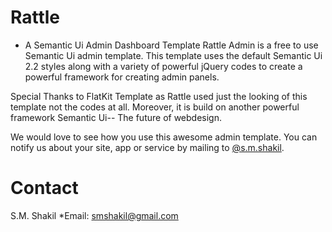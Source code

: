# Rattle 
- A Semantic Ui Admin Dashboard Template
Rattle Admin is a free to use Semantic Ui admin template.
This template uses the default Semantic Ui 2.2 styles along with a variety of powerful jQuery codes to create a powerful framework for creating admin panels.

Special Thanks to FlatKit Template as Rattle used just the looking of this template not the codes at all. Moreover, it is build on another powerful framework Semantic Ui-- The future of webdesign.

We would love to see how you use this awesome admin template. You can notify us about your site, app or service by mailing to [@s.m.shakil](mailto:smshakil.kuet@gmail.com).

# Contact
S.M. Shakil
*Email: smshakil@gmail.com
